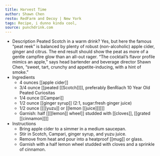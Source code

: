 ```yaml
---
title: Harvest Time
author: Shawn Chen
resto: RedFarm and Decoy | New York
tags: Recipe, i dunno kinda cool,
source: punchdrink.com
---
```


- Description
  Peated Scotch in a warm drink? Yes, but here the famous “peat reek” is balanced by plenty of robust (non-alcoholic) apple cider, ginger and citrus. The end result should show the peat as more of a gentle campfire glow than an all-out rager.
  “The cocktail’s flavor profile mimics an apple,” says head bartender and beverage director Shawn Chen, “sweet, tart, crunchy and appetite-inducing, with a hint of smoke.”
- Ingredients
	- 4 ounces [[apple cider]]
	- 3/4 ounce [[peated [[Scotch]]]], preferably BenRiach 10 Year Old Peated Curiositas
	- 1/4 ounce [[Campari]]
	- 1/2 ounce [[ginger syrup]] (2:1, sugar:fresh ginger juice)
	- 1/2 ounce [[[[yuzu]] or [[lemon [[juice]]]]]]
	- Garnish: half [[[[lemon]] wheel]] studded with [[cloves]], [[grated [[cinnamon]]]]
- Instructions
	- Bring apple cider to a simmer in a medium saucepan.
	- Stir in Scotch, Campari, ginger syrup, and yuzu juice.
	- Remove from heat and pour into a heatproof [[mug]] or glass.
	- Garnish with a half lemon wheel studded with cloves and a sprinkle of cinnamon.